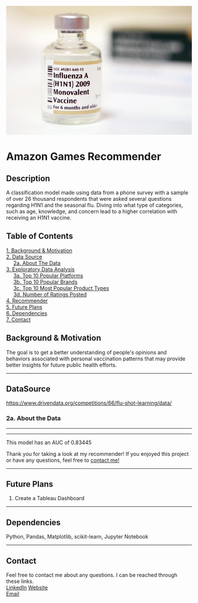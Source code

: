 <p align="center"><img src="Photos/H1N1-flu-vaccine.jpg"></p>

# **Amazon Games Recommender**  
## Description  

A classification model made using data from a phone survey with a sample of over 26 thousand respondents that were asked several questions regarding H1N1 and the seasonal flu. Diving into what type of categories, such as age, knowledge, and concern lead to a higher correlation with receiving an H1N1 vaccine.

## Table of Contents
[1. Background & Motivation](#Background&Motivation)<br>
[2. Data Source](#DataSource)<br>
    &nbsp;&nbsp;&nbsp;&nbsp;&nbsp;[2a. About The Data](#data)<br>
[3. Exploratory Data Analysis](#EDA)<br>
    &nbsp;&nbsp;&nbsp;&nbsp;&nbsp;[3a. Top 10 Popular Platforms](#3a)<br>
    &nbsp;&nbsp;&nbsp;&nbsp;&nbsp;[3b. Top 10 Popular Brands](#3b)<br>
    &nbsp;&nbsp;&nbsp;&nbsp;&nbsp;[3c. Top 10 Most Popular Product Types](#3c)<br>
    &nbsp;&nbsp;&nbsp;&nbsp;&nbsp;[3d. Number of Ratings Posted](#3d)<br>
[4. Recommender](#Recommender)<br>
[5. Future Plans](#FuturePlans)<br>
[6. Dependencies](#Dependencies)<br>
[7. Contact](#Contact)<br>

## <a id="Background&Motivation">Background & Motivation</a>
The goal is to get a better understanding of people's opinions and behaviors associated with personal vaccination patterns that may provide better insights for future public health efforts.

---
## <a id="DataSource">DataSource</a>
https://www.drivendata.org/competitions/66/flu-shot-learning/data/

### <a id="data">2a. About the Data</a>

---
<!--
## <a id="EDA">Exploratory Data Analysis</a>
### <a id="3a">3a. Top 10 Popular Platforms</a>

PC games and accessories are very prominent in Amazon's marketplace. With 23288 items
specifically for PC, and only 3517 items specifically for the Wii. 3567 items we not given a
specific description on which console their item is for.
<p align="center"><img src="Graphs/1. Top 10 Popular Platforms.png"></p>


### <a id="3b">3b. Top 10 Popular Brands</a>

Surprisingly, 4030 video game items did not have a brand included. We can see that Nintendo
is the most well known brand with 3429 items connected to Nintendo. There are 7779 unique brands listed video game items on Amazon.
<p align="center"><img src="Graphs/2. Top 10 Popular Brands.png"></p>


### <a id="3c">3c. Top 10 Most Popular Product Types</a>

Out of all the products, 52633 are video games. 23687 are mounts, and only 532 are video game figures.
<p align="center"><img src="Graphs/3. Top 10 Most Popular Product Types.png"></p>

### <a id="3d">3d. Number of Ratings Posted</a>

A staggering amount of 1487366 reviews gave 5 stars. 311891 reviewers were gave 1 star.
<p align="center"><img src="Graphs/4. Number of Ratings Posted.png"></p>

<!--a id="3e">3e. Number of Ratings Posted -need to fix-</a>
<p align="center"><img src="Graphs/Number of Ratings Posted.png"></p-->

-------------
This model has an AUC of 0.83445

Thank you for taking a look at my recommender! If you enjoyed this project or have any questions, feel free to [contact me!](#Contact)


---
## <a id="FuturePlans">Future Plans</a>
1. Create a Tableau Dashboard

---
## <a id="Dependencies">Dependencies</a>
Python,
Pandas,
Matplotlib,
scikit-learn,
Jupyter Notebook

---
## <a id="Contact">Contact</a>
Feel free to contact me about any questions. I can be reached through these links.  
[LinkedIn](https://www.linkedin.com/in/winrichsy/)
[Website](https://winrichsy.com)  
[Email](winrichsy@gmail.com)  
